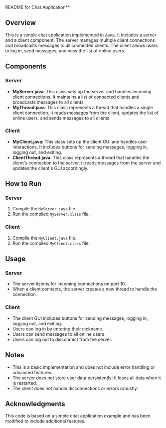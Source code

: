 README for Chat Application**

**Overview**
------------

This is a simple chat application implemented in Java. It includes a server and a client component. The server manages multiple client connections and broadcasts messages to all connected clients. The client allows users to log in, send messages, and view the list of online users.

**Components**
-------------

### Server

- **MyServer.java**: This class sets up the server and handles incoming client connections. It maintains a list of connected clients and broadcasts messages to all clients.
- **MyThread.java**: This class represents a thread that handles a single client connection. It reads messages from the client, updates the list of online users, and sends messages to all clients.

### Client

- **MyClient.java**: This class sets up the client GUI and handles user interactions. It includes buttons for sending messages, logging in, logging out, and exiting.
- **ClientThread.java**: This class represents a thread that handles the client's connection to the server. It reads messages from the server and updates the client's GUI accordingly.

**How to Run**
--------------

### Server

1. Compile the `MyServer.java` file.
2. Run the compiled `MyServer.class` file.

### Client

1. Compile the `MyClient.java` file.
2. Run the compiled `MyClient.class` file.

**Usage**
---------

### Server

- The server listens for incoming connections on port 10.
- When a client connects, the server creates a new thread to handle the connection.

### Client

- The client GUI includes buttons for sending messages, logging in, logging out, and exiting.
- Users can log in by entering their nickname.
- Users can send messages to all online users.
- Users can log out to disconnect from the server.

**Notes**
------

- This is a basic implementation and does not include error handling or advanced features.
- The server does not store user data persistently; it loses all data when it is restarted.
- The client does not handle disconnections or errors robustly.

**Acknowledgments**
----------------

This code is based on a simple chat application example and has been modified to include additional features.
